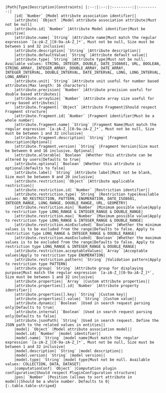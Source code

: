     |Path|Type|Description|Constraints| |:--:|:--:|:---------:|:---------:|
        |id| `Number` |Model attribute association identifier||
        |attribute| `Object` |Model attribute association attribute|Must not be null|
        |attribute.id| `Number` |Attribute Model identifier|Must be positive|
        |attribute.name| `String` |Attribute name|Must match the regular expression `[a-zA-Z_][0-9a-zA-Z_]*`, Must not be null, Size must be between 1 and 32 inclusive|
        |attribute.description| `String` |Attribute description||
        |attribute.defaultValue| `String` |Attribute default value||
        |attribute.type| `String` |Attribute type|Must not be null. Available values: STRING, INTEGER, DOUBLE, DATE_ISO8601, URL, BOOLEAN, STRING_ARRAY, INTEGER_ARRAY, DOUBLE_ARRAY, DATE_ARRAY, INTEGER_INTERVAL, DOUBLE_INTERVAL, DATE_INTERVAL, LONG, LONG_INTERVAL, LONG_ARRAY|
        |attribute.unit| `String` |Attribute unit useful for number based attributes|Max length: 16 characters|
        |attribute.precision| `Number` |Attribute precision useful for double based attributes||
        |attribute.arraySize| `Number` |Attribute array size useful for array based attributes||
        |attribute.fragment| `Object` |Attribute Fragment|Should respect Fragment structure|
        |attribute.fragment.id| `Number` |Fragment identifier|Must be a whole number|
        |attribute.fragment.name| `String` |Fragment Name|Must match the regular expression `[a-zA-Z_][0-9a-zA-Z_]*`, Must not be null, Size must be between 1 and 32 inclusive|
        |attribute.fragment.description| `String` |Fragment description|Optional|
        |attribute.fragment.version| `String` |Fragment Version|Size must be between 0 and 16 inclusive. Optional|
        |attribute.alterable| `Boolean` |Whether this attribute can be altered by users|Defaults to true|
        |attribute.optional| `Boolean` |Whether this attribute is optional|defaults to false|
        |attribute.label| `String` |Attribute label|Must not be blank, Size must be between 0 and 20 inclusive|
        |attribute.restriction| `Object` |Attribute applicable restriction||
        |attribute.restriction.id| `Number` |Restriction identifier||
        |attribute.restriction.type| `String` |Restriction type|Available values: NO_RESTRICTION, PATTERN, ENUMERATION, DATE_ISO8601, INTEGER_RANGE, LONG_RANGE, DOUBLE_RANGE, URL, GEOMETRY|
        |attribute.restriction.min| `Number` |Minimum possible value|Apply to restriction type LONG_RANGE & INTEGER_RANGE & DOUBLE_RANGE|
        |attribute.restriction.max| `Number` |Maximum possible value|Apply to restriction type LONG_RANGE & INTEGER_RANGE & DOUBLE_RANGE|
        |attribute.restriction.minExcluded| `Boolean` |Whether the minimum values is to be excluded from the range|Defaults to false. Apply to restriction type LONG_RANGE & INTEGER_RANGE & DOUBLE_RANGE|
        |attribute.restriction.maxExcluded| `Boolean` |Whether the maximum values is to be excluded from the range|Defaults to false. Apply to restriction type LONG_RANGE & INTEGER_RANGE & DOUBLE_RANGE|
        |attribute.restriction.acceptableValues| `Array` |Acceptable values|Apply to restriction type ENUMERATION|
        |attribute.restriction.pattern| `String` |Validation pattern|Apply to restriction type PATTERN|
        |attribute.group| `String` |Attribute group for displaying purpose|Must match the regular expression `[a-zA-Z_][0-9a-zA-Z_]*`, Size must be between 1 and 32 inclusive|
        |attribute.properties| `Array` |Custom attribute properties||
        |attribute.properties[].id| `Number` |Attribute property identifier||
        |attribute.properties[].key| `String` |Custom key||
        |attribute.properties[].value| `String` |Custom value||
        |attribute.dynamic| `Boolean` |Used in search request parsing only|Defaults to true|
        |attribute.internal| `Boolean` |Used in search request parsing only|Defaults to false|
        |attribute.jsonPath| `String` |Used in search request. Define the JSON path to the related values in entities||
        |model| `Object` |Model attribute association model||
        |model.id| `Number` |model identifier||
        |model.name| `String` |model name|Must match the regular expression `[a-zA-Z_][0-9a-zA-Z_]*`, Must not be null, Size must be between 1 and 32 inclusive|
        |model.description| `String` |model description||
        |model.version| `String` |model version||
        |model.type| `String` |model type|Must not be null. Available values: COLLECTION, DATA, DATASET|
        |computationConf| `Object` |Computation plugin configuration|Should respect PluginConfiguration structure|
        |pos| `Number` |Position (allows to sort attribute in model)|Should be a whole number. Defaults to 0|
    {:.table.table-striped}
